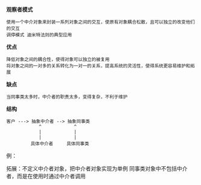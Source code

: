 **观察者模式**
       
    使用一个中介对象来封装一系列对象之间的交互，使原有对象耦合松散，且可以独立的改变他们的交互
    调停模式 迪米特法则的典型应用
    
**优点**
   
    降低对象之间的耦合性，使得对象可以独立的被复用
    将对象之间的一对多的关系转化为一对一的关系，提高系统的灵活性，使得系统更容易维护和拓展
   
**缺点**

    当同事类太多时，中介者的职责太多，变得复杂，不利于维护
    
**结构**
    
    客户 ---> 抽象中介者 --> 抽象同事类
                ^            ^
                |            |
                |            |
             具体中介者     具体同事类
            
例：


拓展：不定义中介者对象，把中介者对象实现为单例  同事类对象中不包括中介者，而是在使用时通过中介者调用
    
